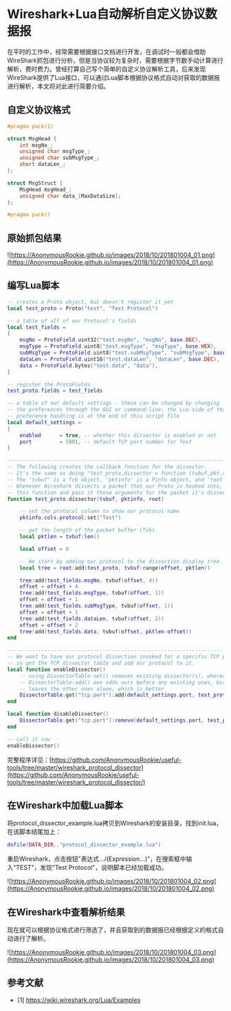 # Wireshark+Lua自动解析自定义协议数据报


在平时的工作中，经常需要根据接口文档进行开发，在调试时一般都会借助WireShark抓包进行分析，但是当协议较为复杂时，需要根据字节数手动计算进行解析，费时费力。曾经打算自己写个简单的自定义协议解析工具，后来发现WireShark提供了Lua接口，可以通过Lua脚本根据协议格式自动对获取的数据报进行解析，本文将对此进行简要介绍。


## 自定义协议格式

```c
#pragma pack(1)

struct MsgHead {
    int msgNo_;
    unsigned char msgType_;
    unsigned char subMsgType_;
    short dataLen_;
};

struct MsgStruct {
    MsgHead msgHead_;
    unsigned char data_[MaxDataSize];
};

#pragma pack()
```

## 原始抓包结果

![https://AnonymousRookie.github.io/images/2018/10/201801004_01.png](https://AnonymousRookie.github.io/images/2018/10/201801004_01.png)


## 编写Lua脚本

```lua
-- creates a Proto object, but doesn't register it yet
local test_proto = Proto("test", "Test Protocol")

-- a table of all of our Protocol's fields
local test_fields =
{
    msgNo = ProtoField.uint32("test.msgNo", "msgNo", base.DEC),
    msgType = ProtoField.uint8("test.msgType", "msgType", base.HEX),
    subMsgType = ProtoField.uint8("test.subMsgType", "subMsgType", base.HEX),
    dataLen = ProtoField.uint16("test.dataLen", "dataLen", base.DEC),
    data = ProtoField.bytes("test.data", "data"),
}

-- register the ProtoFields
test_proto.fields = test_fields

-- a table of our default settings - these can be changed by changing
-- the preferences through the GUI or command-line; the Lua-side of that
-- preference handling is at the end of this script file
local default_settings =
{
    enabled      = true, -- whether this dissector is enabled or not
    port         = 5001, -- default TCP port number for Test
}

--------------------------------------------------------------------------------
-- The following creates the callback function for the dissector.
-- It's the same as doing "test_proto.dissector = function (tvbuf,pkt,root)"
-- The 'tvbuf' is a Tvb object, 'pktinfo' is a Pinfo object, and 'root' is a TreeItem object.
-- Whenever Wireshark dissects a packet that our Proto is hooked into, it will call
-- this function and pass it these arguments for the packet it's dissecting.
function test_proto.dissector(tvbuf, pktinfo, root)

    -- set the protocol column to show our protocol name
    pktinfo.cols.protocol:set("Test")

    -- get the length of the packet buffer (Tvb).
    local pktlen = tvbuf:len()

    local offset = 0

    -- We start by adding our protocol to the dissection display tree.
    local tree = root:add(test_proto, tvbuf:range(offset, pktlen))

    tree:add(test_fields.msgNo, tvbuf(offset, 4))
    offset = offset + 4
    tree:add(test_fields.msgType, tvbuf(offset, 1))
    offset = offset + 1
    tree:add(test_fields.subMsgType, tvbuf(offset, 1))
    offset = offset + 1
    tree:add(test_fields.dataLen, tvbuf(offset, 2))
    offset = offset + 2
    tree:add(test_fields.data, tvbuf(offset, pktlen-offset))
end

--------------------------------------------------------------------------------
-- We want to have our protocol dissection invoked for a specific TCP port,
-- so get the TCP dissector table and add our protocol to it.
local function enableDissector()
    -- using DissectorTable:set() removes existing dissector(s), whereas the
    -- DissectorTable:add() one adds ours before any existing ones, but
    -- leaves the other ones alone, which is better
    DissectorTable.get("tcp.port"):add(default_settings.port, test_proto)
end

local function disableDissector()
    DissectorTable.get("tcp.port"):remove(default_settings.port, test_proto)
end

-- call it now
enableDissector()
```

完整程序详见：[https://github.com/AnonymousRookie/useful-tools/tree/master/wireshark_protocol_dissector](https://github.com/AnonymousRookie/useful-tools/tree/master/wireshark_protocol_dissector/)


## 在Wireshark中加载Lua脚本

将protocol_dissector_example.lua拷贝到Wireshark的安装目录，找到init.lua，在该脚本结尾加上：

```lua
dofile(DATA_DIR.."protocol_dissector_example.lua")
```

重启Wireshark，点击按钮"表达式.../(Expression...)"，在搜索框中输入"TEST"，发现"Test Protocol"，说明脚本已经加载成功。

![https://AnonymousRookie.github.io/images/2018/10/201801004_02.png](https://AnonymousRookie.github.io/images/2018/10/201801004_02.png)


## 在Wireshark中查看解析结果


现在就可以根据协议格式进行筛选了，并且获取到的数据报已经根据定义的格式自动进行了解析。

![https://AnonymousRookie.github.io/images/2018/10/201801004_03.png](https://AnonymousRookie.github.io/images/2018/10/201801004_03.png)


## 参考文献

- [1] https://wiki.wireshark.org/Lua/Examples